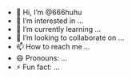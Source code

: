 - 👋 Hi, I’m @666huhu
- 👀 I’m interested in ...
- 🌱 I’m currently learning ...
- 💞️ I’m looking to collaborate on ...
- 📫 How to reach me ...
- 😄 Pronouns: ...
- ⚡ Fun fact: ...

<!---
666huhu/666huhu is a ✨ special ✨ repository because its `README.md` (this file) appears on your GitHub profile.
You can click the Preview link to take a look at your changes.
--->
